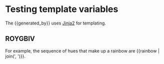 # Testing template variables

The {{generated_by}} uses [Jinja2](http://jinja.pocoo.org/docs) for templating.

## ROYGBIV

For example, the sequence of hues that make up a rainbow are {{rainbow | join(', ')}}.
